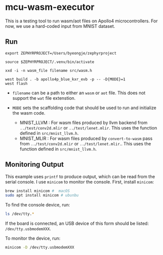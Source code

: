 # mcu-wasm-executor

This is a testing tool to run wasm/aot files on Apollo4 microcontrollers.
For now, we use a hard-coded input from MNIST dataset.


## Run
```
export ZEPHYRPROJECT=/Users/byeongje/zephyrproject

source $ZEPHYRPROJECT/.venv/bin/activate

xxd -i -n wasm_file filename src/wasm.h

west build . -b apollo4p_blue_kxr_evb -p -- -D{MODE}=1
west flash
```

- `filename` can be a path to either an `wasm` or `aot` file.
This does not support the `wat` file extenstion.

- `MODE` sets the scaffolding code that should be used to run and initialize the
wasm code.

    - MNIST_LLVM : For wasm files produced by llvm backend from
    `../test/conv2d.mlir` or `../test/lenet.mlir`. This uses the function
    defined in `src/mnist_llvm.h`.
    - MNIST_MLIR : For wasm files produced by `convert-to-wasm` pass from
    `../test/conv2d.mlir` or `../test/lenet.mlir`.. This uses the function
    defined in `src/mnist_llvm.h`. 


## Monitoring Output
This example uses `printf` to produce output, which can be read from the serial
console.
I use `minicom` to monitor the console.
First, install `minicom`:
```sh
brew install minicom #  macOS
sudo apt install minicom # ubunbu
```

To find the console device, run:
```sh
ls /dev/tty.*
```
If the board is connected, an USB device of this form should be listed: `/dev/tty.usbmodemXXX`.

To monitor the device, run:
```sh
minicom -D /dev/tty.usbmodemXXX
```
